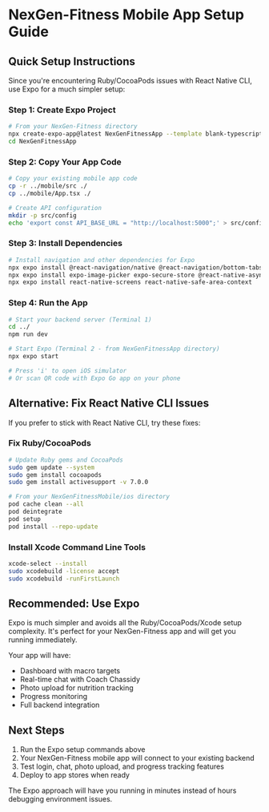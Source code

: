 # NexGen-Fitness Mobile App Setup Guide

## Quick Setup Instructions

Since you're encountering Ruby/CocoaPods issues with React Native CLI, use Expo for a much simpler setup:

### Step 1: Create Expo Project
```bash
# From your NexGen-Fitness directory
npx create-expo-app@latest NexGenFitnessApp --template blank-typescript
cd NexGenFitnessApp
```

### Step 2: Copy Your App Code
```bash
# Copy your existing mobile app code
cp -r ../mobile/src ./
cp ../mobile/App.tsx ./

# Create API configuration
mkdir -p src/config
echo 'export const API_BASE_URL = "http://localhost:5000";' > src/config/api.ts
```

### Step 3: Install Dependencies
```bash
# Install navigation and other dependencies for Expo
npx expo install @react-navigation/native @react-navigation/bottom-tabs @react-navigation/native-stack
npx expo install expo-image-picker expo-secure-store @react-native-async-storage/async-storage
npx expo install react-native-screens react-native-safe-area-context
```

### Step 4: Run the App
```bash
# Start your backend server (Terminal 1)
cd ../
npm run dev

# Start Expo (Terminal 2 - from NexGenFitnessApp directory)
npx expo start

# Press 'i' to open iOS simulator
# Or scan QR code with Expo Go app on your phone
```

## Alternative: Fix React Native CLI Issues

If you prefer to stick with React Native CLI, try these fixes:

### Fix Ruby/CocoaPods
```bash
# Update Ruby gems and CocoaPods
sudo gem update --system
sudo gem install cocoapods
sudo gem install activesupport -v 7.0.0

# From your NexGenFitnessMobile/ios directory
pod cache clean --all
pod deintegrate
pod setup
pod install --repo-update
```

### Install Xcode Command Line Tools
```bash
xcode-select --install
sudo xcodebuild -license accept
sudo xcodebuild -runFirstLaunch
```

## Recommended: Use Expo

Expo is much simpler and avoids all the Ruby/CocoaPods/Xcode setup complexity. It's perfect for your NexGen-Fitness app and will get you running immediately.

Your app will have:
- Dashboard with macro targets
- Real-time chat with Coach Chassidy
- Photo upload for nutrition tracking
- Progress monitoring
- Full backend integration

## Next Steps

1. Run the Expo setup commands above
2. Your NexGen-Fitness mobile app will connect to your existing backend
3. Test login, chat, photo upload, and progress tracking features
4. Deploy to app stores when ready

The Expo approach will have you running in minutes instead of hours debugging environment issues.